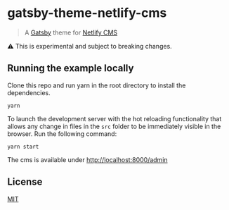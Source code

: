 # gatsby-theme-netlify-cms

> A [Gatsby](https://github.com/gatsbyjs/gatsby) theme for
> [Netlify CMS](https://www.netlifycms.org)

:warning: This is experimental and subject to breaking changes.

## Running the example locally

Clone this repo and run yarn in the root directory to install the dependencies.

```
yarn
```

To launch the development server with the hot reloading functionality that allows any change in files in the `src` folder to be immediately visible in the browser. Run the following command:

```
yarn start
```

The cms is available under [http://localhost:8000/admin](http://localhost:8000/admin)

## License

[MIT](LICENSE)
